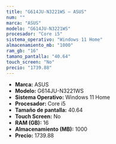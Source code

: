 ```yaml
---
title: "G614JU-N3221WS — ASUS"
num: ""
marca: "ASUS"
modelo: "G614JU-N3221WS"
procesador: "Core i5"
sistema_operativo: "Windows 11 Home"
almacenamiento_mb: "1000"
ram_gb: "16"
tamano_pantalla: "40.64"
touch_screen: "No"
precio: "1739.88"
---
```

<ul>
<li><strong>Marca:</strong> ASUS</li>
<li><strong>Modelo:</strong> G614JU-N3221WS</li>
<li><strong>Sistema Operativo:</strong> Windows 11 Home</li>
<li><strong>Procesador:</strong> Core i5 </li>
<li><strong>Tamaño de pantalla:</strong> 40.64</li>
<li><strong>Touch Screen:</strong> No</li>
<li><strong>RAM (GB):</strong> 16</li>
<li><strong>Almacenamiento (MB):</strong> 1000</li>
<li><strong>Precio:</strong> 1739.88</li>
</ul>